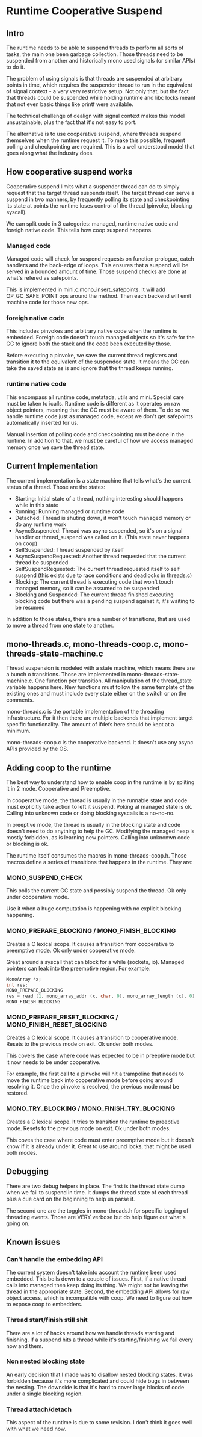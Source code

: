 # Runtime Cooperative Suspend

## Intro

The runtime needs to be able to suspend threads to perform all sorts of tasks, the main one been garbage collection.
Those threads need to be suspended from another and historically mono used signals (or similar APIs) to do it.

The problem of using signals is that threads are suspended at arbitrary points in time, which requires the suspender
thread to run in the equivalent of signal context - a very very restrictive setup. Not only that, but the fact that
threads could be suspended while holding runtime and libc locks meant that not even basic things like printf were available.

The technical challenge of dealign with signal context makes this model unsustainable, plus the fact that it's not
easy to port.

The alternative is to use cooperative suspend, where threads suspend themselves when the runtime request it. To make
this possible, frequent polling and checkpointing are required. This is a well understood model that goes along what
the industry does.

## How cooperative suspend works

Cooperative suspend limits what a suspender thread can do to simply request that the target thread suspends itself.
The target thread can serve a suspend in two manners, by frequently polling its state and checkpointing its state
at points the runtime loses control of the thread (pinvoke, blocking syscall).

We can split code in 3 categories: managed, runtime native code and foreigh native code. This tells how coop suspend happens. 

### Managed code

Managed code will check for suspend requests on function prologue, catch handlers and the back-edge of loops. This ensures that
a suspend will be served in a bounded amount of time. Those suspend checks are done at what's refered as safepoints.

This is implemented in mini.c:mono_insert_safepoints. It will add OP_GC_SAFE_POINT ops around the method.
Then each backend will emit machine code for those new ops.

### foreigh native code

This includes pinvokes and arbitrary native code when the runtime is embedded. Foreigh code doesn't touch managed objects
so it's safe for the GC to ignore both the stack and the code been executed by those.

Before executing a pinvoke, we save the current thread registers and transition it to the equivalent of the suspended state.
It means the GC can take the saved state as is and ignore that the thread keeps running.

### runtime native code

This encompass all runtime code, metatada, utils and mini. Special care must be taken to icalls.
Runtime code is different as it operates on raw object pointers, meaning that the GC must be aware of them.
To do so we handle runtime code just as managed code, except we don't get safepoints automatically inserted for us.

Manual insertion of polling code and checkpointing must be done in the runtime. In addition to that, we must be careful
of how we access managed memory once we save the thread state.

## Current Implementation

The current implementation is a state machine that tells what's the current status of a thread. Those are the
states:

* Starting: Initial state of a thread, nothing interesting should happens while in this state
* Running: Running managed or runtime code
* Detached: Thread is shuting down, it won't touch managed memory or do any runtime work
* AsyncSuspended: Thread was async suspended, so it's on a signal handler or thread_suspend was called on it. (This state never happens on coop)
* SelfSuspended: Thread suspended by itself
* AsyncSuspendRequested: Another thread requested that the current thread be suspended
* SelfSuspendRequested: The current thread requested itself to self suspend (this exists due to race conditions and deadlocks in threads.c)
* Blocking: The current thread is executing code that won't touch managed memory, so it can be assumed to be suspended
* Blocking and Suspended: The current thread finished executing blocking code but there was a pending suspend against it, it's waiting to be resumed

In addition to those states, there are a number of transitions, that are used to move a thread from one state to another.

## mono-threads.c, mono-threads-coop.c, mono-threads-state-machine.c

Thread suspension is modeled with a state machine, which means there are a bunch o transitions. Those
are implemented in mono-threads-state-machine.c. One function per transition. All manipulation of the thread_state variable happens
here. New functions must follow the same template of the existing ones and must include every state either on the switch or on the comments.

mono-threads.c is the portable implementation of the threading infrastructure. For it then there are multiple backends that implement target
specific functionality. The amount of ifdefs here should be kept at a minimum.

mono-threads-coop.c is the cooperative backend. It doesn't use any async APIs provided by the OS.

## Adding coop to the runtime

The best way to understand how to enable coop in the runtime is by spliting it in 2 mode. Cooperative and Preemptive.

In cooperative mode, the thread is usually in the runnable state and code must explicitly take action to left it suspend.
Poking at managed state is ok. Calling into unknown code or doing blocking syscalls is a no-no-no.

In preeptive mode, the thread is usually in the blocking state and code doesn't need to do anything to help the GC.
Modifying the managed heap is mostly forbidden, as is learning new pointers. Calling into unknonwn code or blocking is ok.

The runtime itself consumes the macros in mono-threads-coop.h.
Those macros define a series of transitions that happens in the runtime. They are:

### MONO_SUSPEND_CHECK

This polls the current GC state and possibly suspend the thread.
Ok only under cooperative mode.

Use it when a huge computation is happening with no explicit blocking happening.

### MONO_PREPARE_BLOCKING / MONO_FINISH_BLOCKING

Creates a C lexical scope. It causes a transition from cooperative to preemptive mode.
Ok only under cooperative mode.

Great around a syscall that can block for a while (sockets, io).
Managed pointers can leak into the preemptive region. For example:
```c
MonoArray *x;
int res;
MONO_PREPARE_BLOCKING
res = read (1, mono_array_addr (x, char, 0), mono_array_length (x), 0);
MONO_FINISH_BLOCKING
```

### MONO_PREPARE_RESET_BLOCKING / MONO_FINISH_RESET_BLOCKING

Creates a C lexical scope. It causes a transition to cooperative mode. Resets to the previous mode on exit.
Ok under both modes.

This covers the case where code was expected to be in preeptive mode but it now needs to be under cooperative.

For example, the first call to a pinvoke will hit a trampoline that needs to move the runtime back into cooperative
mode before going around resolving it. Once the pinvoke is resolved, the previous mode must be restored.

### MONO_TRY_BLOCKING / MONO_FINISH_TRY_BLOCKING

Creates a C lexical scope. It tries to transition the runtime to preeptive mode. Resets to the previous mode on exit.
Ok under both modes.

This coves the case where code must enter preemptive mode but it doesn't know if it is already under it. 
Great to use around locks, that might be used both modes.


## Debugging

There are two debug helpers in place. The first is the thread state dump when we fail to suspend in time.
It dumps the thread state of each thread plus a cue card on the beginning to help us parse it.

The second one are the toggles in mono-threads.h for specific logging of threading events. Those are VERY verbose
but do help figure out what's going on.


## Known issues

### Can't handle the embedding API
The current system doesn't take into account the runtime been used embedded. This boils down to a couple of issues.
First, if a native thread calls into managed then keep doing its thing. We might not be leaving the thread in the
appropriate state.
Second, the embedding API allows for raw object access, which is incompatible with coop. We need to figure out how to expose
coop to embedders.

### Thread start/finish still shit
There are a lot of hacks around how we handle threads starting and finishing. If a suspend hits a thread while it's
starting/finishing we fail every now and them.

### Non nested blocking state
An early decision that I made was to disallow nested blocking states. It was forbidden because it's more complicated and
could hide bugs in between the nesting. The downside is that it's hard to cover large blocks of code under a single blocking region.

### Thread attach/detach
This aspect of the runtime is due to some revision. I don't think it goes well with what we need now.

